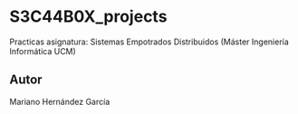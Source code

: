 # S3C44B0X_projects

Practicas asignatura: Sistemas Empotrados Distribuidos (Máster Ingeniería Informática UCM)

## Autor

Mariano Hernández García
